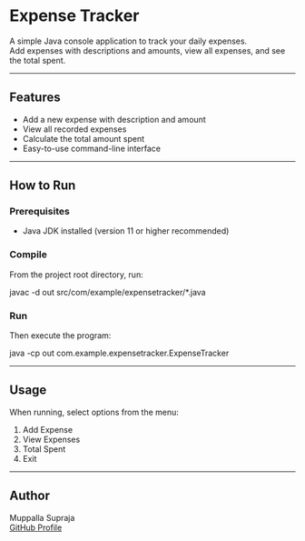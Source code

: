 # Expense Tracker

A simple Java console application to track your daily expenses.  
Add expenses with descriptions and amounts, view all expenses, and see the total spent.

---

## Features

- Add a new expense with description and amount  
- View all recorded expenses  
- Calculate the total amount spent  
- Easy-to-use command-line interface  

---

## How to Run

### Prerequisites

- Java JDK installed (version 11 or higher recommended)

### Compile

From the project root directory, run:

javac -d out src/com/example/expensetracker/*.java

### Run

Then execute the program:

java -cp out com.example.expensetracker.ExpenseTracker

---

## Usage

When running, select options from the menu:

1. Add Expense  
2. View Expenses  
3. Total Spent  
4. Exit

---

## Author

Muppalla Supraja  
[GitHub Profile](https://github.com/muppalla-supraja22)
